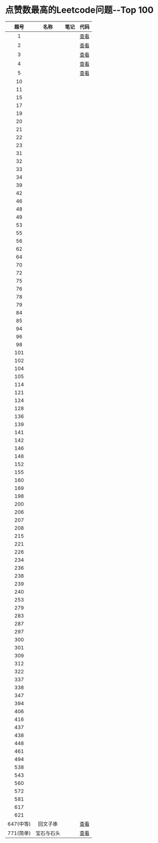 # 点赞数最高的Leetcode问题--Top 100 
| 题号 | 名称 | 笔记 | 代码 |
| :--: | :--: | :--: | :--: |
| 1 | | | [查看]() | 
| 2 | | | [查看]() | 
| 3 | | | [查看]() | 
| 4 | | | [查看]() | 
| 5 | | | [查看]() | 
| 10 | | | | 
| 11 | | | | 
| 15 | | | | 
| 17 | | | | 
| 19 | | | | 
| 20 | | | | 
| 21 | | | | 
| 22 | | | | 
| 23 | | | | 
| 31 | | | | 
| 32 | | | | 
| 33 | | | | 
| 34 | | | | 
| 39 | | | | 
| 42 | | | | 
| 46 | | | | 
| 48 | | | | 
| 49 | | | | 
| 53 | | | | 
| 55 | | | | 
| 56 | | | | 
| 62 | | | | 
| 64 | | | | 
| 70 | | | | 
| 72 | | | | 
| 75 | | | | 
| 76 | | | | 
| 78 | | | | 
| 79 | | | | 
| 84 | | | | 
| 85 | | | | 
| 94 | | | | 
| 96 | | | | 
| 98 | | | | 
| 101 | | | | 
| 102 | | | | 
| 104 | | | | 
| 105 | | | | 
| 114 | | | | 
| 121 | | | | 
| 124 | | | | 
| 128 | | | | 
| 136 | | | | 
| 139 | | | | 
| 141 | | | | 
| 142 | | | | 
| 146 | | | | 
| 148 | | | | 
| 152 | | | | 
| 155 | | | | 
| 160 | | | | 
| 169 | | | | 
| 198 | | | | 
| 200 | | | | 
| 206 | | | | 
| 207 | | | | 
| 208 | | | | 
| 215 | | | | 
| 221 | | | | 
| 226 | | | | 
| 234 | | | | 
| 236 | | | | 
| 238 | | | | 
| 239 | | | | 
| 240 | | | | 
| 253 | | | | 
| 279 | | | | 
| 283 | | | | 
| 287 | | | | 
| 297 | | | | 
| 300 | | | | 
| 301 | | | | 
| 309 | | | | 
| 312 | | | | 
| 322 | | | | 
| 337 | | | | 
| 338 | | | | 
| 347 | | | | 
| 394 | | | | 
| 406 | | | | 
| 416 | | | | 
| 437 | | | | 
| 438 | | | | 
| 448 | | | | 
| 461 | | | | 
| 494 | | | | 
| 538 | | | | 
| 543 | | | | 
| 560 | | | | 
| 572 | | | | 
| 581 | | | | 
| 617 | | | | 
| 621 | | | | 
| 647(中等) | 回文子串 | | [查看](https://github.com/IvanLu1024/LeetCode/blob/master/src/dp/Solution647.java) | 
| 771(简单) | 宝石与石头 |  | [查看](https://github.com/IvanLu1024/LeetCode/blob/master/src/find/Solution771.java) | 
